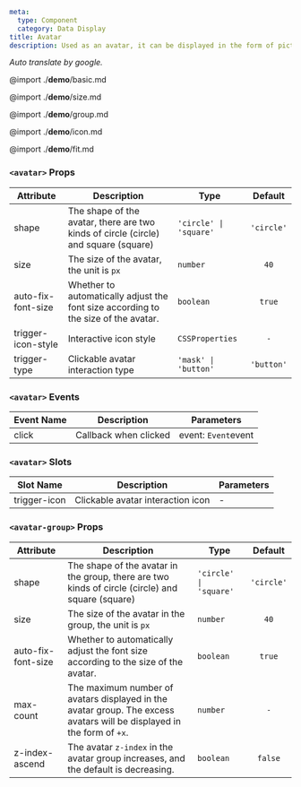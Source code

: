 ```yaml
meta:
  type: Component
  category: Data Display
title: Avatar
description: Used as an avatar, it can be displayed in the form of pictures, icons or characters.
```

*Auto translate by google.*

@import ./__demo__/basic.md

@import ./__demo__/size.md

@import ./__demo__/group.md

@import ./__demo__/icon.md

@import ./__demo__/fit.md


### `<avatar>` Props

|Attribute|Description|Type|Default|
|---|---|---|:---:|
|shape|The shape of the avatar, there are two kinds of circle (circle) and square (square)|`'circle' \| 'square'`|`'circle'`|
|size|The size of the avatar, the unit is `px`|`number`|`40`|
|auto-fix-font-size|Whether to automatically adjust the font size according to the size of the avatar.|`boolean`|`true`|
|trigger-icon-style|Interactive icon style|`CSSProperties`|`-`|
|trigger-type|Clickable avatar interaction type|`'mask' \| 'button'`|`'button'`|
### `<avatar>` Events

|Event Name|Description|Parameters|
|---|---|---|
|click|Callback when clicked|event: `Event`event|
### `<avatar>` Slots

|Slot Name|Description|Parameters|
|---|---|---|
|trigger-icon|Clickable avatar interaction icon|-|




### `<avatar-group>` Props

|Attribute|Description|Type|Default|
|---|---|---|:---:|
|shape|The shape of the avatar in the group, there are two kinds of circle (circle) and square (square)|`'circle' \| 'square'`|`'circle'`|
|size|The size of the avatar in the group, the unit is `px`|`number`|`40`|
|auto-fix-font-size|Whether to automatically adjust the font size according to the size of the avatar.|`boolean`|`true`|
|max-count|The maximum number of avatars displayed in the avatar group. The excess avatars will be displayed in the form of `+x`.|`number`|`-`|
|z-index-ascend|The avatar `z-index` in the avatar group increases, and the default is decreasing.|`boolean`|`false`|



